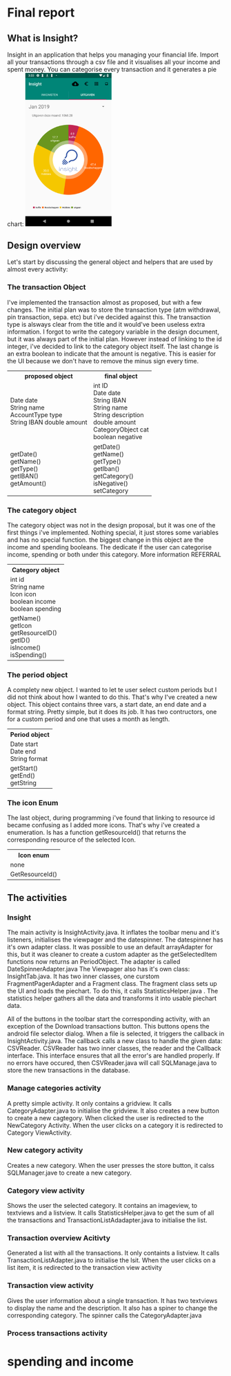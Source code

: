 # Final report

## What is Insight?

Insight in an application that helps you managing your financial life. Import all your transactions through a csv file and it visualises all your income and spent money.
You can categorise every transaction and it generates a pie chart:
<img src="docs/screenshots/insight.png" width="200px">

## Design overview

Let's start by discussing the general object and helpers that are used by almost every activity:

### The transaction Object

I've implemented the transaction almost as proposed, but with a few changes. The initial plan was to store the transaction type (atm withdrawal, pin transaction, sepa. etc) but i've decided against this. The transaction type is alsways clear from the title and it would've been useless extra information.
I forgot to write the category variable in the design document, but it was always part of the initial plan. However instead of linking to the id integer, i've decided to link to the category object itself. The last change is an extra boolean to indicate that the amount is negative. This is easier for the UI because we don't have to remove the minus sign every time.
<table>
<tr><th>proposed object</th><th> final object </th></tr>
<tr><td>Date date <br> String name <br> AccountType type <br> String IBAN double amount</td>
<td>int ID <br>Date date <br> String IBAN <br> String name <br> String description <br> double amount <br> CategoryObject cat <br> boolean negative</td></tr>
<tr><td> getDate() <br> getName() <br> getType() <br> getIBAN() <br> getAmount() </td>
<td>getDate() <br> getName() <br> getType() <br> getIban() <br> getCategory() <br> isNegative() <br> setCategory</td></tr>
</table>

### The category object

The category object was not in the design proposal, but it was one of the first things i've implemented. Nothing special, it just stores some variables and has no special function.
the biggest change in this object are the income and spending booleans. The dedicate if the user can categorise income, spending or both under this category. More information REFERRAL

<table>
<tr><th>Category object</th></tr>
<tr><td>int id <br> String name <br> Icon icon <br> boolean income <br> boolean spending</td></tr>
<tr><td>getName() <br> getIcon <br> getResourceID() <br> getID() <br> isIncome() <br> isSpending() </td> </tr>
</table>

### The period object

A complety new object. I wanted to let te user select custom periods but I did not think about how I wanted to do this. That's why I've created a new object. This object contains three vars, a start date, an end date and a format string. Pretty simple, but it does its job.
It has two contructors, one for a custom period and one that uses a month as length.

<table>
<tr><th>Period object</th></tr>
<tr><td>Date start <br> Date end <br> String format </td></tr>
<tr><td>getStart() <br> getEnd() <br> getString <br></td></tr>
</table>

### The icon Enum

The last object, during programming i've found that linking to resource id became confusing as I added more icons. That's why i've created a enumeration. Is has a function getResourceId() that returns the corresponding resource of the selected Icon.
<table><tr><th>Icon enum</th></tr><tr><td>none</td></tr><tr><td>GetResourceId()</td></tr></table>

## The activities

### Insight
The main activity is InsightActivity.java. It inflates the toolbar menu and it's listeners, initialises the viewpager and the datespinner.
The datespinner has it's own adapter class. It was possible to use an default arrayAdapter for this, but it was cleaner to create a custom adapter as  the getSelectedItem functions now returns an PeriodObject. The adapter is called DateSpinnerAdapter.java
The Viewpager also has it's own class: InsightTab.java. It has two inner classes, one curstom FragmentPagerAdapter and a Fragment class. The fragment class sets up the UI and loads the piechart. To do this, it calls StatisticsHelper.java . The statistics helper gathers all the data and transforms it into usable piechart data.

All of the buttons in the toolbar start the corresponding activity, with an exception of the Download transactions button. This buttons opens the android file selector dialog. When a file is selected, it triggers the callback in InsightActivity.java. The callback calls a new class to handle the given data: CSVReader. CSVReader has two inner classes, the reader and the Callback interface.
This interface ensures that all the error's are handled properly. If no errors have occured, then CSVReader.java will call SQLManage.java to store the new transactions in the database.

### Manage categories activity

A pretty simple activity. It only contains a gridview. It calls CategoryAdapter.java to initialise the gridview. It also creates a new button to create a new cagtegory. When clicked the user is redirected to the NewCategory Activity. When the user clicks on a category it is redirected to Category ViewActivity.

### New category activity

Creates a new category. When the user presses the store button, it calss SQLManager.jave to create a new category.

### Category view activity

Shows the user the selected category. It contains an imageview, to textviews and a listview. It calls StatisticsHelper.java to get the sum of all the transactions and TransactionListAdadapter.java to initialise the list.

### Transaction overview Acitivty

Generated a list with all the transactions. It only containts a listview. It calls TransactionListAdapter.java to initialise the lsit. When the user clicks on a list item, it is redirected to the transaction view activity

### Transaction view activity

Gives the user information about a single transaction. It has two textviews to display the name and the description. It also has a spiner to change the corresponding category. The spinner calls the CategoryAdapter.java

### Process transactions activity



# spending and income
